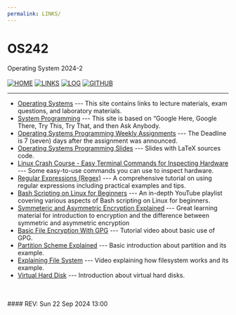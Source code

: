 ```yaml
---
permalink: LINKS/
---
```


#  OS242
Operating System 2024-2
<br>
<br>
[![HOME](https://img.shields.io/badge/Home--green.svg)](https://naufal-ramadhan.github.io/os242/)
[![LINKS](https://img.shields.io/badge/Links--aqua.svg)](https://naufal-ramadhan.github.io/os242/LINKS)
[![LOG](https://img.shields.io/badge/Log--eba434.svg)](https://naufal-ramadhan.github.io/os242/TXT/mylog.txt)
[![GITHUB](https://img.shields.io/badge/Github--white.svg?logo=github)](https://github.com/naufal-ramadhan/os242)
<hr>

* [Operating Systems](https://os.vlsm.org/) ---
  This site contains links to lecture materials, exam questions, and laboratory materials.
* [System Programming](https://sp.vlsm.org/) ---
  This site is based on “Google Here, Google There, Try This, Try That, and then Ask Anybody.
* [Operating Systems Programming Weekly Assignments](https://demos.vlsm.org/) ---
  The Deadline is 7 (seven) days after the assignment was announced.
* [Operating Systems Programming Slides](https://docos.vlsm.org/) ---
  Slides with LaTeX sources code.
* [Linux Crash Course - Easy Terminal Commands for Inspecting Hardware](https://youtu.be/oGyJr-iUwt8?si=59V2boc0XfmlFekg) ---
  Some easy-to-use commands you can use to inspect hardware.
* [Regular Expressions (Regex)](https://youtu.be/sa-TUpSx1JA?si=pFDRdlo5IeeuX58d) ---
  A comprehensive tutorial on using regular expressions including practical examples and tips.
* [Bash Scripting on Linux for Beginners](https://youtube.com/playlist?list=PLT98CRl2KxKGj-VKtApD8-zCqSaN2mD4w&si=jmZQBQ5nPixgrH6n) --- 
  An in-depth YouTube playlist covering various aspects of Bash scripting on Linux for beginners.
* [Symmeteric and Asymmetric Encryption Explained](https://www.youtube.com/watch?v=o_g-M7UBqI8) ---
  Great learning material for introduction to encryption and the difference between symmetric and asymmetric encryption
* [Basic File Encryption With GPG](https://youtu.be/DMGIlj7u7Eo?si=nOpjUSHcgrgj4MSe) ---
  Tutorial video about basic use of GPG.
* [Partition Scheme Explained](https://www.youtube.com/watch?v=vMB8uyosdOA) ---
  Basic introduction about partition and its example.
* [Explaining File System](https://www.youtube.com/watch?v=_h30HBYxtws) ---
  Video explaining how filesystem works and its example.
* [Virtual Hard Disk](https://www.youtube.com/watch?v=tTBt7_aACPI) ---
  Introduction about virtual hard disks.

<br>
<br>
#### REV: Sun 22 Sep 2024 13:00

